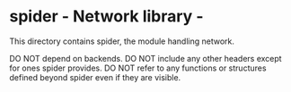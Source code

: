 # spider - Network library -

This directory contains spider, the module handling network.


DO NOT depend on backends.
DO NOT include any other headers except for ones spider provides.
DO NOT refer to any functions or structures defined beyond spider even if they are visible.
